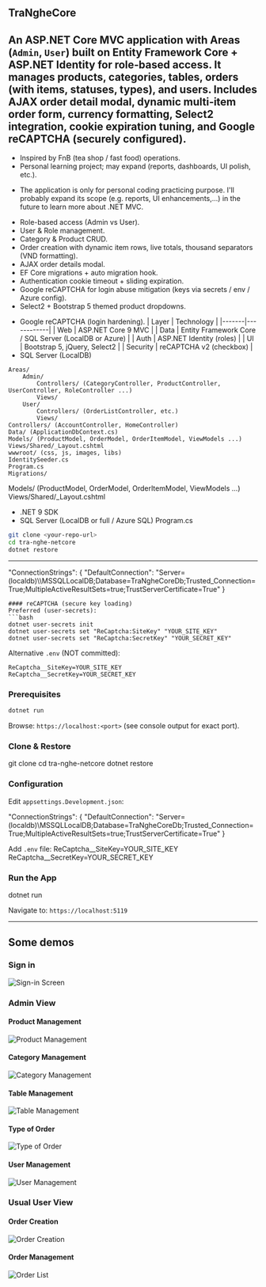 ## TraNgheCore

An ASP.NET Core MVC application with Areas (`Admin`, `User`) built on Entity Framework Core + ASP.NET Identity for role‑based access. It manages products, categories, tables, orders (with items, statuses, types), and users. Includes AJAX order detail modal, dynamic multi‑item order form, currency formatting, Select2 integration, cookie expiration tuning, and Google reCAPTCHA (securely configured).
---
* Inspired by FnB (tea shop / fast food) operations.
* Personal learning project; may expand (reports, dashboards, UI polish, etc.).
- The application is only for personal coding practicing purpose. I'll probably expand its scope (e.g. reports, UI enhancements,...) in the future to learn more about .NET MVC.
* Role-based access (Admin vs User).
* User & Role management.
* Category & Product CRUD.
* Order creation with dynamic item rows, live totals, thousand separators (VND formatting).
* AJAX order details modal.
* EF Core migrations + auto migration hook.
* Authentication cookie timeout + sliding expiration.
* Google reCAPTCHA for login abuse mitigation (keys via secrets / env / Azure config).
* Select2 + Bootstrap 5 themed product dropdowns.
- Google reCAPTCHA (login hardening).
| Layer | Technology |
|-------|------------|
| Web   | ASP.NET Core 9 MVC |
| Data  | Entity Framework Core / SQL Server (LocalDB or Azure) |
| Auth  | ASP.NET Identity (roles) |
| UI    | Bootstrap 5, jQuery, Select2 |
| Security | reCAPTCHA v2 (checkbox) |
- SQL Server (LocalDB)
```text
Areas/
	Admin/
		Controllers/ (CategoryController, ProductController, UserController, RoleController ...)
		Views/
	User/
		Controllers/ (OrderListController, etc.)
		Views/
Controllers/ (AccountController, HomeController)
Data/ (ApplicationDbContext.cs)
Models/ (ProductModel, OrderModel, OrderItemModel, ViewModels ...)
Views/Shared/_Layout.cshtml
wwwroot/ (css, js, images, libs)
IdentitySeeder.cs
Program.cs
Migrations/
```
Models/ (ProductModel, OrderModel, OrderItemModel, ViewModels ...)
Views/Shared/_Layout.cshtml
* .NET 9 SDK
* SQL Server (LocalDB or full / Azure SQL)
Program.cs
```bash
git clone <your-repo-url>
cd tra-nghe-netcore
dotnet restore
```
---
"ConnectionStrings": {
	"DefaultConnection": "Server=(localdb)\\\\MSSQLLocalDB;Database=TraNgheCoreDb;Trusted_Connection=True;MultipleActiveResultSets=true;TrustServerCertificate=True"
}
```
#### reCAPTCHA (secure key loading)
Preferred (user-secrets):
```bash
dotnet user-secrets init
dotnet user-secrets set "ReCaptcha:SiteKey" "YOUR_SITE_KEY"
dotnet user-secrets set "ReCaptcha:SecretKey" "YOUR_SECRET_KEY"
```
Alternative `.env` (NOT committed):
```env
ReCaptcha__SiteKey=YOUR_SITE_KEY
ReCaptcha__SecretKey=YOUR_SECRET_KEY
```
### Prerequisites
```bash
dotnet run
```
Browse: `https://localhost:<port>` (see console output for exact port).
### Clone & Restore

git clone <your-repo-url>
cd tra-nghe-netcore
dotnet restore


### Configuration
Edit `appsettings.Development.json`:

"ConnectionStrings": {
	"DefaultConnection": "Server=(localdb)\\MSSQLLocalDB;Database=TraNgheCoreDb;Trusted_Connection=True;MultipleActiveResultSets=true;TrustServerCertificate=True"
}

Add `.env` file:
ReCaptcha__SiteKey=YOUR_SITE_KEY
ReCaptcha__SecretKey=YOUR_SECRET_KEY

### Run the App

dotnet run

Navigate to: `https://localhost:5119`

---

## Some demos

### Sign in
![Sign-in Screen](./wwwroot/images/image.png)

### Admin View

#### Product Management
![Product Management](./wwwroot/images/image-1.png)

#### Category Management
![Category Management](./wwwroot/images/image-2.png)

#### Table Management
![Table Management](./wwwroot/images/image-3.png)

#### Type of Order
![Type of Order](./wwwroot/images/image-4.png)

#### User Management
![User Management](./wwwroot/images/image-5.png)

### Usual User View

#### Order Creation
![Order Creation](./wwwroot/images/image-7.png)

#### Order Management
![Order List](./wwwroot/images/image-8.png)


